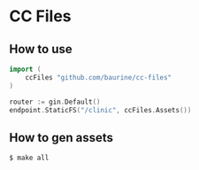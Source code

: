 # CC Files

## How to use

```go
import (
	ccFiles "github.com/baurine/cc-files"
)

router := gin.Default()
endpoint.StaticFS("/clinic", ccFiles.Assets())
```

## How to gen assets

```
$ make all
```
